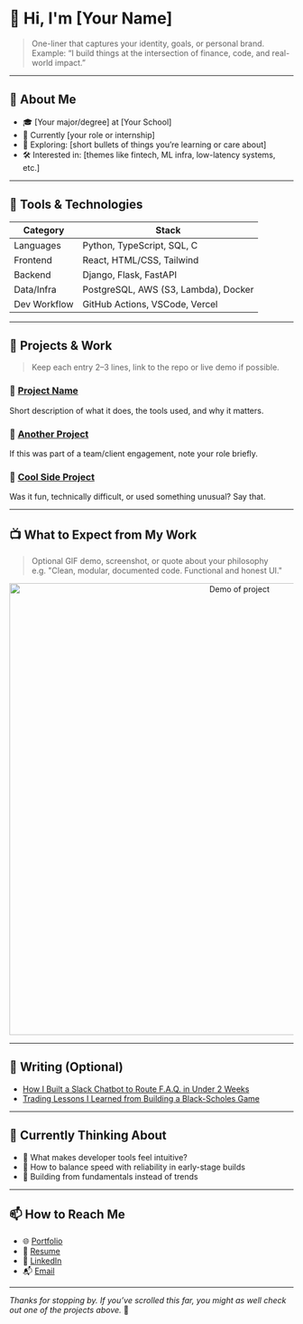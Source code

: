 # 👋 Hi, I'm [Your Name]

> One-liner that captures your identity, goals, or personal brand.  
> Example: “I build things at the intersection of finance, code, and real-world impact.”

---

## 🧠 About Me
- 🎓 [Your major/degree] at [Your School]
- 💼 Currently [your role or internship]
- 🌱 Exploring: [short bullets of things you’re learning or care about]
- 🛠️ Interested in: [themes like fintech, ML infra, low-latency systems, etc.]

---

## 🧰 Tools & Technologies

| Category       | Stack |
|----------------|-------|
| Languages      | Python, TypeScript, SQL, C |
| Frontend       | React, HTML/CSS, Tailwind |
| Backend        | Django, Flask, FastAPI |
| Data/Infra     | PostgreSQL, AWS (S3, Lambda), Docker |
| Dev Workflow   | GitHub Actions, VSCode, Vercel |

---

## 🚀 Projects & Work

> Keep each entry 2–3 lines, link to the repo or live demo if possible.

### 🔷 [Project Name](#)
Short description of what it does, the tools used, and why it matters.

### 🔷 [Another Project](#)
If this was part of a team/client engagement, note your role briefly.

### 🔷 [Cool Side Project](#)
Was it fun, technically difficult, or used something unusual? Say that.

---

## 📺 What to Expect from My Work

> Optional GIF demo, screenshot, or quote about your philosophy  
> e.g. "Clean, modular, documented code. Functional and honest UI."

<p align="center">
  <img src="demo.gif" alt="Demo of project" width="800" />
</p>

---

## 📝 Writing (Optional)
- [How I Built a Slack Chatbot to Route F.A.Q. in Under 2 Weeks](#)
- [Trading Lessons I Learned from Building a Black-Scholes Game](#)

---

## 💭 Currently Thinking About
- 🤔 What makes developer tools feel intuitive?
- 🎯 How to balance speed with reliability in early-stage builds
- 🧠 Building from fundamentals instead of trends

---

## 📫 How to Reach Me

- 🌐 [Portfolio](#)
- 📄 [Resume](#)
- 💼 [LinkedIn](#)
- 📬 [Email](mailto:your@email.com)

---

_Thanks for stopping by. If you’ve scrolled this far, you might as well check out one of the projects above._ 👀

<!--
**dhu2022-dev/dhu2022-dev** is a ✨ _special_ ✨ repository because its `README.md` (this file) appears on your GitHub profile.

Here are some ideas to get you started:

- 🔭 I’m currently working on ...
- 🌱 I’m currently learning ...
- 👯 I’m looking to collaborate on ...
- 🤔 I’m looking for help with ...
- 💬 Ask me about ...
- 📫 How to reach me: ...
- 😄 Pronouns: ...
- ⚡ Fun fact: ...
-->
